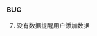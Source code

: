 ### BUG
<!-- 1. 退出失败 -->
<!-- 2. 页面进入退出动画 -->
<!-- 3. 添加按钮浮动 -->
<!-- 4. 滑动框框小一点，边距大一点 -->
<!-- 5. 任意页面退出bug -->
<!-- 6. 数据本地存储 -->
7. 没有数据提醒用户添加数据